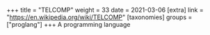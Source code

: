+++
title = "TELCOMP"
weight = 33
date = 2021-03-06
[extra]
link = "https://en.wikipedia.org/wiki/TELCOMP"
[taxonomies]
groups = ["proglang"]
+++
A programming language

